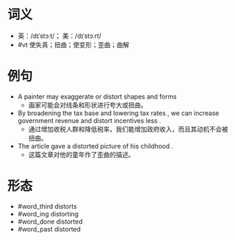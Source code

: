 # 词义
- 英：/dɪˈstɔːt/； 美：/dɪˈstɔːrt/
- #vt 使失真；扭曲；使变形；歪曲；曲解
# 例句
- A painter may exaggerate or distort shapes and forms
	- 画家可能会对线条和形状进行夸大或扭曲。
- By broadening the tax base and lowering tax rates , we can increase government revenue and distort incentives less .
	- 通过增加收税人群和降低税率，我们能增加政府收入，而且其动机不会被扭曲。
- The article gave a distorted picture of his childhood .
	- 这篇文章对他的童年作了歪曲的描述。
# 形态
- #word_third distorts
- #word_ing distorting
- #word_done distorted
- #word_past distorted
